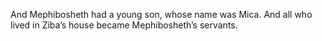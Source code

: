 And Mephibosheth had a young son, whose name was Mica. And all who lived in Ziba’s house became Mephibosheth’s servants.
